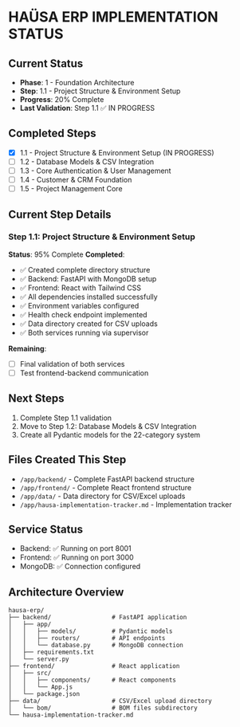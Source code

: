 # HAÜSA ERP IMPLEMENTATION STATUS

## Current Status
- **Phase**: 1 - Foundation Architecture
- **Step**: 1.1 - Project Structure & Environment Setup
- **Progress**: 20% Complete
- **Last Validation**: Step 1.1 ✅ IN PROGRESS

## Completed Steps
- [x] 1.1 - Project Structure & Environment Setup (IN PROGRESS)
- [ ] 1.2 - Database Models & CSV Integration
- [ ] 1.3 - Core Authentication & User Management
- [ ] 1.4 - Customer & CRM Foundation
- [ ] 1.5 - Project Management Core

## Current Step Details
### Step 1.1: Project Structure & Environment Setup
**Status**: 95% Complete
**Completed**:
- ✅ Created complete directory structure
- ✅ Backend: FastAPI with MongoDB setup
- ✅ Frontend: React with Tailwind CSS
- ✅ All dependencies installed successfully
- ✅ Environment variables configured
- ✅ Health check endpoint implemented
- ✅ Data directory created for CSV uploads
- ✅ Both services running via supervisor

**Remaining**:
- [ ] Final validation of both services
- [ ] Test frontend-backend communication

## Next Steps
1. Complete Step 1.1 validation
2. Move to Step 1.2: Database Models & CSV Integration
3. Create all Pydantic models for the 22-category system

## Files Created This Step
- `/app/backend/` - Complete FastAPI backend structure
- `/app/frontend/` - Complete React frontend structure
- `/app/data/` - Data directory for CSV/Excel uploads
- `/app/hausa-implementation-tracker.md` - Implementation tracker

## Service Status
- Backend: ✅ Running on port 8001
- Frontend: ✅ Running on port 3000
- MongoDB: ✅ Connection configured

## Architecture Overview
```
hausa-erp/
├── backend/                 # FastAPI application
│   ├── app/
│   │   ├── models/          # Pydantic models
│   │   ├── routers/         # API endpoints
│   │   └── database.py      # MongoDB connection
│   ├── requirements.txt
│   └── server.py
├── frontend/                # React application
│   ├── src/
│   │   ├── components/      # React components
│   │   └── App.js
│   └── package.json
├── data/                    # CSV/Excel upload directory
│   └── bom/                 # BOM files subdirectory
└── hausa-implementation-tracker.md
```